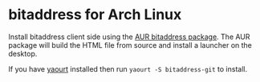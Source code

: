 # bitaddress for Arch Linux

Install bitaddress client side using the [AUR bitaddress package](https://aur.archlinux.org/packages/bitaddress-git/). The AUR package will build the HTML file from source and install a launcher on the desktop.

If you have [yaourt](https://archlinux.fr/yaourt-en) installed then run `yaourt -S bitaddress-git` to install.
